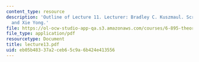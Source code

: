 ```yaml
---
content_type: resource
description: 'Outline of Lecture 11. Lecturer: Bradley C. Kuszmaul. Scribe: Seth Gilbert
  and Xie Yong.'
file: https://ol-ocw-studio-app-qa.s3.amazonaws.com/courses/6-895-theory-of-parallel-systems-sma-5509-fall-2003/eb05b48337a2ceb65c9a6b424e413556_lecture13.pdf
file_type: application/pdf
resourcetype: Document
title: lecture13.pdf
uid: eb05b483-37a2-ceb6-5c9a-6b424e413556
---
```

